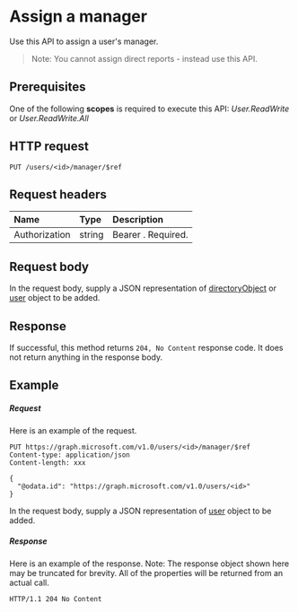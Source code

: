 # Assign a manager

Use this API to assign a user's manager.
> Note: You cannot assign direct reports - instead use this API.

## Prerequisites
One of the following **scopes** is required to execute this API: *User.ReadWrite* or *User.ReadWrite.All*
## HTTP request
<!-- { "blockType": "ignored" } -->
```http
PUT /users/<id>/manager/$ref
```
## Request headers
| Name       | Type | Description|
|:---------------|:--------|:----------|
| Authorization  | string  | Bearer <token>. Required. |

## Request body
In the request body, supply a JSON representation of [directoryObject](../resources/directoryobject.md) or [user](../resources/user.md) object to be added.


## Response
If successful, this method returns `204, No Content` response code. It does not return anything in the response body.

## Example
##### Request
Here is an example of the request.
<!-- {
  "blockType": "request",
  "name": "create_directoryobject_from_group"
}-->
```http
PUT https://graph.microsoft.com/v1.0/users/<id>/manager/$ref
Content-type: application/json
Content-length: xxx

{
  "@odata.id": "https://graph.microsoft.com/v1.0/users/<id>"
}
```
In the request body, supply a JSON representation of [user](../resources/user.md) object to be added.
##### Response
Here is an example of the response. Note: The response object shown here may be truncated for brevity. All of the properties will be returned from an actual call.
<!-- {
  "blockType": "response",
  "truncated": true,
  "@odata.type": "microsoft.graph.directoryObject"
} -->
```http
HTTP/1.1 204 No Content
```

<!-- uuid: 8fcb5dbc-d5aa-4681-8e31-b001d5168d79
2015-10-25 14:57:30 UTC -->
<!-- {
  "type": "#page.annotation",
  "description": "Create member",
  "keywords": "",
  "section": "documentation",
  "tocPath": ""
}-->


<!-- {
  "type": "#page.annotation",
  "description": "Use this API to create a new directReport.",
  "tocPath": "/v1.0 reference/Users/org hierarchy/Assign manager",
  "apiVersion": "v1.0",
  "section": "documentation",
  "canonicalURL": ""
} -->
